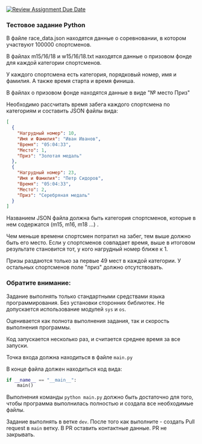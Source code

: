 [![Review Assignment Due Date](https://classroom.github.com/assets/deadline-readme-button-22041afd0340ce965d47ae6ef1cefeee28c7c493a6346c4f15d667ab976d596c.svg)](https://classroom.github.com/a/WAjFPf3i)
### Тестовое задание Python

В файле race_data.json находятся данные о соревновании, в котором участвуют 100000 спортсменов.

В файлах m15/16/18 и w15/16/18.txt находятся данные о призовом фонде для каждой категории спортсменов.

У каждого спортсмена есть категория, порядковый номер, имя и фамилия. А также время старта и время финиша.

В файлах о призовом фонде находятся данные в виде "№ место Приз"

 Необходимо рассчитать время забега каждого спортсмена по категориям и составить JSON файлы вида:
``` json
[
  {
    "Нагрудный номер": 10,
    "Имя и Фамилия": "Иван Иванов",
    "Время": "05:04:33",
    "Место": 1,
    "Приз": "Золотая медаль"
  },
  {
    "Нагрудный номер": 23,
    "Имя и Фамилия": "Петр Сидоров",
    "Время": "05:04:33",
    "Место": 2,
    "Приз": "Серебряная медаль"
  }
]
```
 Названием JSON файла должна быть категория спортсменов, которые в нем содержатся (m15, m16, m18 ...) .

Чем меньше времени спортсмен потратил на забег, тем выше должно быть его место. Если у спортсменов совпадает время, выше в итоговом результате становится тот, у кого нагрудный номер ближе к 1.

Призы раздаются только за первые 49 мест в каждой категории. У остальных спортсменов поле "приз" должно отсутствовать.

### Обратите внимание:
Задание выполнять только стандартными средствами языка программирования. Без установки сторонних библиотек. Не допускается использование модулей `sys` и `os`.

Оценивается как полнота выполнения задания, так и скорость выполнения программы.

Код запускается несколько раз, и считается среднее время за все запуски.

Точка входа должна находиться в файле `main.py`

В конце файла должен находиться код вида:
``` python
if __name__ == "__main__":
	main()
```
Выполнения команды `python main.py` должно быть достаточно для того, чтобы программа выполнилась полностью и создала все необходимые файлы.

Задание выполнять в ветке `dev`. После того как выполните - создать Pull request в `main` ветку. В PR оставить контактные данные. PR не закрывать.
